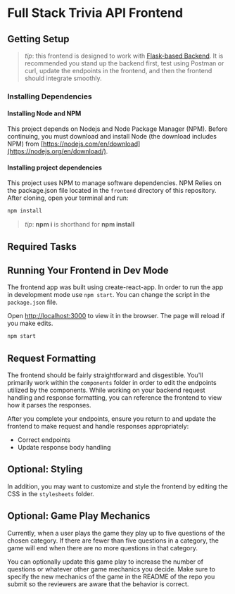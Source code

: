 # Full Stack Trivia API  Frontend

## Getting Setup

> _tip_: this frontend is designed to work with [Flask-based Backend](../backend). It is recommended you stand up the backend first, test using Postman or curl, update the endpoints in the frontend, and then the frontend should integrate smoothly.

### Installing Dependencies

#### Installing Node and NPM

This project depends on Nodejs and Node Package Manager (NPM). Before continuing, you must download and install Node (the download includes NPM) from [https://nodejs.com/en/download](https://nodejs.org/en/download/).

#### Installing project dependencies

This project uses NPM to manage software dependencies. NPM Relies on the package.json file located in the `frontend` directory of this repository. After cloning, open your terminal and run:

```bash
npm install
```

>_tip_: **npm i** is shorthand for **npm install**

## Required Tasks

## Running Your Frontend in Dev Mode

The frontend app was built using create-react-app. In order to run the app in development mode use ```npm start```. You can change the script in the ```package.json``` file. 

Open [http://localhost:3000](http://localhost:3000) to view it in the browser. The page will reload if you make edits.<br>

```bash
npm start
```

## Request Formatting

The frontend should be fairly straightforward and disgestible. You'll primarily work within the ```components``` folder in order to edit the endpoints utilized by the components. While working on your backend request handling and response formatting, you can reference the frontend to view how it parses the responses.

After you complete your endpoints, ensure you return to and update the frontend to make request and handle responses appropriately:
- Correct endpoints
- Update response body handling

## Optional: Styling

In addition, you may want to customize and style the frontend by editing the CSS in the ```stylesheets``` folder. 

## Optional: Game Play Mechanics

Currently, when a user plays the game they play up to five questions of the chosen category. If there are fewer than five questions in a category, the game will end when there are no more questions in that category. 

You can optionally update this game play to increase the number of questions or whatever other game mechanics you decide. Make sure to specify the new mechanics of the game in the README of the repo you submit so the reviewers are aware that the behavior is correct. 